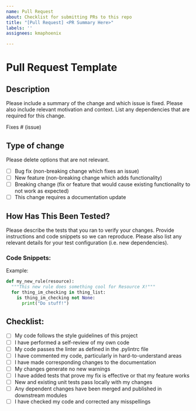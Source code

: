```yaml
---
name: Pull Request
about: Checklist for submitting PRs to this repo
title: "[Pull Request] <PR Summary Here>"
labels: ''
assignees: kmaphoenix

---
```


# Pull Request Template

## Description

Please include a summary of the change and which issue is fixed. Please also include relevant motivation and context. List any dependencies that are required for this change.

Fixes # (issue)

## Type of change

Please delete options that are not relevant.

- [ ] Bug fix (non-breaking change which fixes an issue)
- [ ] New feature (non-breaking change which adds functionality)
- [ ] Breaking change (fix or feature that would cause existing functionality to not work as expected)
- [ ] This change requires a documentation update

## How Has This Been Tested?

Please describe the tests that you ran to verify your changes. Provide instructions and code snippets so we can reproduce. Please also list any relevant details for your test configuration (i.e. new dependencies).


### Code Snippets:
Example:
```py
def my_new_rule(resource):
  """This new rule does something cool for Resource X!"""
  for thing_im_checking in thing_list:
    is thing_im_checking not None:
      print("Do stuff!")
```

## Checklist:

- [ ] My code follows the style guidelines of this project
- [ ] I have performed a self-review of my own code
- [ ] My code passes the linter as defined in the .pylintrc file
- [ ] I have commented my code, particularly in hard-to-understand areas
- [ ] I have made corresponding changes to the documentation
- [ ] My changes generate no new warnings
- [ ] I have added tests that prove my fix is effective or that my feature works
- [ ] New and existing unit tests pass locally with my changes
- [ ] Any dependent changes have been merged and published in downstream modules
- [ ] I have checked my code and corrected any misspellings
